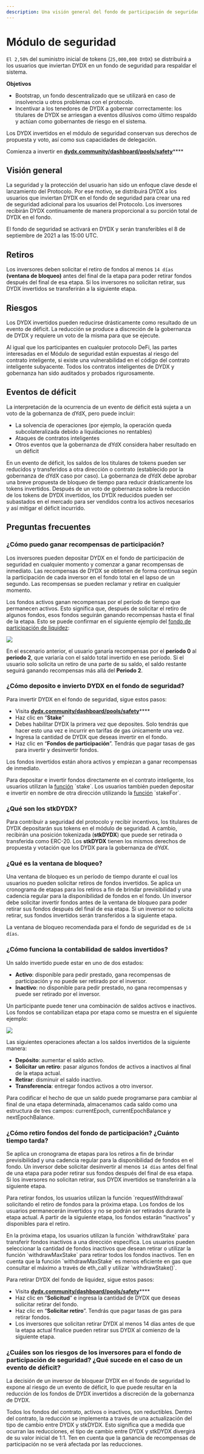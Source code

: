 ```yaml
---
description: Una visión general del fondo de participación de seguridad
---
```


# Módulo de seguridad

`El 2,50%` del suministro inicial de tokens (`25,000,000 DYDX`) se distribuirá a los usuarios que inviertan DYDX en un fondo de seguridad para respaldar el sistema.

**Objetivos**

* Bootstrap, un fondo descentralizado que se utilizará en caso de insolvencia u otros problemas con el protocolo.
* Incentivar a los tenedores de DYDX a gobernar correctamente: los titulares de DYDX se arriesgan a eventos dilusivos como último respaldo y actúan como gobernantes de riesgo en el sistema.

Los DYDX invertidos en el módulo de seguridad conservan sus derechos de propuesta y voto, así como sus capacidades de delegación.

Comienza a invertir en [**dydx.community/dashboard/pools/safety**](https://dydx.community/dashboard/pools/safety)\*\*\*\*

## Visión general

La seguridad y la protección del usuario han sido un enfoque clave desde el lanzamiento del Protocolo. Por ese motivo, se distribuirá DYDX a los usuarios que inviertan DYDX en el fondo de seguridad para crear una red de seguridad adicional para los usuarios del Protocolo. Los inversores recibirán DYDX continuamente de manera proporcional a su porción total de DYDX en el fondo.

El fondo de seguridad se activará en DYDX y serán transferibles el 8 de septiembre de 2021 a las 15:00 UTC.

## Retiros

Los inversores deben solicitar el retiro de fondos al menos `14 días` **(ventana de bloqueo)** antes del final de la etapa para poder retirar fondos después del final de esa etapa. Si los inversores no solicitan retirar, sus DYDX invertidos se transferirán a la siguiente etapa.

## Riesgos

Los DYDX invertidos pueden reducirse drásticamente como resultado de un evento de déficit. La reducción se produce a discreción de la gobernanza de DYDX y requiere un voto de la misma para que se ejecute.

Al igual que los participantes en cualquier protocolo DeFi, las partes interesadas en el Módulo de seguridad están expuestas al riesgo del contrato inteligente, si existe una vulnerabilidad en el código del contrato inteligente subyacente. Todos los contratos inteligentes de DYDX y gobernanza han sido auditados y probados rigurosamente.

## Eventos de déficit

La interpretación de la ocurrencia de un evento de déficit está sujeta a un voto de la gobernanza de dYdX, pero puede incluir:

* La solvencia de operaciones (por ejemplo, la operación queda subcolateralizada debido a liquidaciones no rentables)
* Ataques de contratos inteligentes
* Otros eventos que la gobernanza de dYdX considera haber resultado en un déficit

En un evento de déficit, los saldos de los titulares de tokens pueden ser reducidos y transferidos a otra dirección o contrato (establecido por la  gobernanza de dYdX caso por caso). La gobernanza de dYdX debe aprobar una breve propuesta de bloqueo de tiempo para reducir drásticamente los tokens invertidos. Después de un voto de gobernanza sobre la reducción de los tokens de DYDX invertidos, los DYDX reducidos pueden ser subastados en el mercado para ser vendidos contra los activos necesarios y así mitigar el déficit incurrido.

## Preguntas frecuentes

### ¿Cómo puedo ganar recompensas de participación?

Los inversores pueden depositar DYDX en el fondo de participación de seguridad en cualquier momento y comenzar a ganar recompensas de inmediato. Las recompensas de DYDX se obtienen de forma continua según la participación de cada inversor en el fondo total en el lapso de un segundo. Las recompensas se pueden reclamar y retirar en cualquier momento.

Los fondos activos ganan recompensas por el período de tiempo que permanecen activos. Esto significa que, después de solicitar el retiro de algunos fondos, esos fondos seguirán ganando recompensas hasta el final de la etapa. Esto se puede confirmar en el siguiente ejemplo del [fondo de participación de liquidez](https://docs.dydx.community/dydx-governance/staking-pools/liquidity-staking-pool):

![](<../.gitbook/assets/image (65).png>)

En el escenario anterior, el usuario ganaría recompensas por el **período 0** al **periodo 2**, que variaría con el saldo total invertido en ese período. Si el usuario solo solicita un retiro de una parte de su saldo, el saldo restante seguirá ganando recompensas más allá del **Periodo 2**.

### ¿Cómo deposito e invierto DYDX en el fondo de seguridad?

Para invertir DYDX en el fondo de seguridad, sigue estos pasos:

* Visita  [**dydx.community/dashboard/pools/safety**](https://dydx.community/dashboard/pools/safety)\*\*\*\*
* Haz clic en “**Stake**”
* Debes habilitar DYDX la primera vez que deposites. Solo tendrás que hacer esto una vez e incurrir en tarifas de gas únicamente una vez.
* Ingresa la cantidad de DYDX que deseas invertir en el fondo.
* Haz clic en “**Fondos de participación**”. Tendrás que pagar tasas de gas para invertir y desinvertir fondos.

Los fondos invertidos están ahora activos y empiezan a ganar recompensas de inmediato.

Para depositar e invertir fondos directamente en el contrato inteligente, los usuarios utilizan la [función](https://github.com/dydxprotocol/governance-private/blob/2645927b44f517f51c84e35a00a1ee810300c13f/contracts/liquidity/v1/impl/LS1Staking.sol#L59) \`stake\`. Los usuarios también pueden depositar e invertir en nombre de otra dirección utilizando la [función](https://github.com/dydxprotocol/governance-private/blob/2645927b44f517f51c84e35a00a1ee810300c13f/contracts/liquidity/v1/impl/LS1Staking.sol#L64) \`stakeFor\`.

### ¿Qué son los stkDYDX?

Para contribuir a seguridad del protocolo y recibir incentivos, los titulares de DYDX depositarán sus tokens en el módulo de seguridad. A cambio, recibirán una posición tokenizada (**stkDYDX**) que puede ser retirada o transferida como ERC-20. Los **stkDYDX** tienen los mismos derechos de propuesta y votación que los DYDX para la gobernanza de dYdX.

### ¿Qué es la ventana de bloqueo?

Una ventana de bloqueo es un período de tiempo durante el cual los usuarios no pueden solicitar retiros de fondos invertidos. Se aplica un cronograma de etapas para los retiros a fin de brindar previsibilidad y una cadencia regular para la disponibilidad de fondos en el fondo. Un inversor debe solicitar invertir fondos antes de la ventana de bloqueo para poder retirar sus fondos después del final de esa etapa. Si un inversor no solicita retirar, sus fondos invertidos serán transferidos a la siguiente etapa.

La ventana de bloqueo recomendada para el fondo de seguridad es de `14 días`.

### ¿Cómo funciona la contabilidad de saldos invertidos?

Un saldo invertido puede estar en uno de dos estados:

* **Activo**: disponible para pedir prestado, gana recompensas de participación y no puede ser retirado por el inversor.
* **Inactivo**: no disponible para pedir prestado, no gana recompensas y puede ser retirado por el inversor.

Un participante puede tener una combinación de saldos activos e inactivos. Los fondos se contabilizan etapa por etapa como se muestra en el siguiente ejemplo:

![](<../.gitbook/assets/image (36) (1).png>)

Las siguientes operaciones afectan a los saldos invertidos de la siguiente manera:

* **Depósito**: aumentar el saldo activo.
* **Solicitar** **un retiro**: pasar algunos fondos de activos a inactivos al final de la etapa actual.
* **Retirar**: disminuir el saldo inactivo.
* **Transferencia**: entregar fondos activos a otro inversor.

Para codificar el hecho de que un saldo puede programarse para cambiar al final de una etapa determinada, almacenamos cada saldo como una estructura de tres campos: currentEpoch, currentEpochBalance y nextEpochBalance.

### ¿Cómo retiro fondos del fondo de participación? ¿Cuánto tiempo tarda?

Se aplica un cronograma de etapas para los retiros a fin de brindar previsibilidad y una cadencia regular para la disponibilidad de fondos en el fondo. Un inversor debe solicitar desinvertir al menos `14 días` antes del final de una etapa para poder retirar sus fondos después del final de esa etapa. Si los inversores no solicitan retirar, sus DYDX invertidos se transferirán a la siguiente etapa.

Para retirar fondos, los usuarios utilizan la función \`requestWithdrawal\` solicitando el retiro de fondos para la próxima etapa. Los fondos de los usuarios permanecerán invertidos y no se podrán ser retirados durante la etapa actual. A partir de la siguiente etapa, los fondos estarán “inactivos” y disponibles para el retiro.

En la próxima etapa, los usuarios utilizan la función \`withdrawStake\` para transferir fondos inactivos a una dirección específica. Los usuarios pueden seleccionar la cantidad de fondos inactivos que desean retirar o utilizar la función \`withdrawMaxStake\` para retirar todos los fondos inactivos. Ten en cuenta que la función \`withdrawMaxStake\` es menos eficiente en gas que consultar el máximo a través de eth\_call y utilizar \`withdrawStake\(\)\`.

Para retirar DYDX del fondo de liquidez, sigue estos pasos:

* Visita  [**dydx.community/dashboard/pools/safety**](https://dydx.community/dashboard/pools/safety)\*\*\*\*
* Haz clic en “**Solicitud**” e ingresa la cantidad de DYDX que deseas solicitar retirar del fondo.
* Haz clic en “**Solicitar retiro**”. Tendrás que pagar tasas de gas para retirar fondos.
* Los inversores que solicitan retirar DYDX al menos 14 días antes de que la etapa actual finalice pueden retirar sus DYDX al comienzo de la siguiente etapa.

### ¿Cuáles son los riesgos de los inversores para el fondo de participación de seguridad? ¿Qué sucede en el caso de un evento de déficit?

La decisión de un inversor de bloquear DYDX en el fondo de seguridad lo expone al riesgo de un evento de déficit, lo que puede resultar en la reducción de los fondos de DYDX invertidos a discreción de la gobernanza de DYDX.

Todos los fondos del contrato, activos o inactivos, son reductibles. Dentro del contrato, la reducción se implementa a través de una actualización del tipo de cambio entre DYDX y stkDYDX. Esto significa que a medida que ocurran las reducciones, el tipo de cambio entre DYDX y stkDYDX divergirá de su valor inicial de 1:1. Ten en cuenta que la ganancia de recompensas de participación no se verá afectada por las reducciones.
